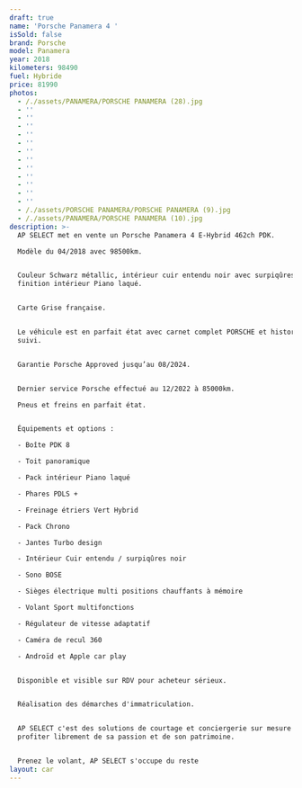 ```yaml
---
draft: true
name: 'Porsche Panamera 4 '
isSold: false
brand: Porsche
model: Panamera
year: 2018
kilometers: 98490
fuel: Hybride
price: 81990
photos:
  - /./assets/PANAMERA/PORSCHE PANAMERA (28).jpg
  - ''
  - ''
  - ''
  - ''
  - ''
  - ''
  - ''
  - ''
  - ''
  - ''
  - ''
  - ''
  - /./assets/PORSCHE PANAMERA/PORSCHE PANAMERA (9).jpg
  - /./assets/PANAMERA/PORSCHE PANAMERA (10).jpg
description: >-
  AP SELECT met en vente un Porsche Panamera 4 E-Hybrid 462ch PDK.

  Modèle du 04/2018 avec 98500km.


  Couleur Schwarz métallic, intérieur cuir entendu noir avec surpiqûres noir et
  finition intérieur Piano laqué.


  Carte Grise française.


  Le véhicule est en parfait état avec carnet complet PORSCHE et historique
  suivi.


  Garantie Porsche Approved jusqu’au 08/2024.


  Dernier service Porsche effectué au 12/2022 à 85000km.

  Pneus et freins en parfait état.


  Équipements et options :

  - Boîte PDK 8

  - Toit panoramique

  - Pack intérieur Piano laqué

  - Phares PDLS +

  - Freinage étriers Vert Hybrid

  - Pack Chrono

  - Jantes Turbo design

  - Intérieur Cuir entendu / surpiqûres noir

  - Sono BOSE

  - Sièges électrique multi positions chauffants à mémoire

  - Volant Sport multifonctions

  - Régulateur de vitesse adaptatif

  - Caméra de recul 360

  - Androïd et Apple car play


  Disponible et visible sur RDV pour acheteur sérieux.


  Réalisation des démarches d'immatriculation.


  AP SELECT c'est des solutions de courtage et conciergerie sur mesure pour
  profiter librement de sa passion et de son patrimoine.


  Prenez le volant, AP SELECT s'occupe du reste
layout: car
---
```



